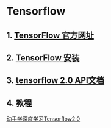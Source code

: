 # Tensorflow

## 1. [TensorFlow 官方网址](https://www.tensorflow.org/)

## 2. [TensorFlow 安装](https://www.tensorflow.org/install)

## 3. [tensorflow 2.0 API文档](https://www.tensorflow.org/versions/r2.0/api_docs/python/t)

## 4. 教程

[动手学深度学习Tensorflow2.0](https://github.com/TrickyGo/Dive-into-DL-TensorFlow2.0)